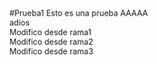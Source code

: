 #Prueba1
Esto es una prueba
AAAAA
</br>
adios
</br>
Modifico desde rama1
</br>
Modifico desde rama2
</br>
Modifico desde rama3
